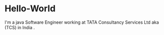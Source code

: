 # Hello-World
I'm a java Software Engineer working at TATA Consultancy Services Ltd aka (TCS) in India .
